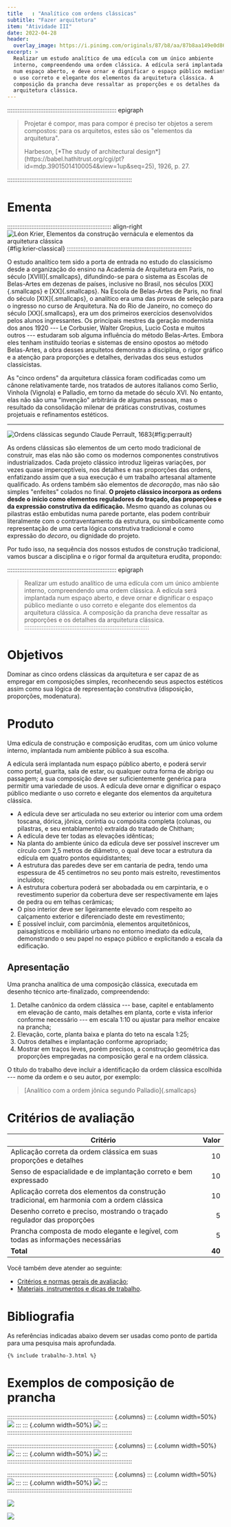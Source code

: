 ```yaml
---
title   : "Analítico com ordens clássicas"
subtitle: "Fazer arquitetura"
item: "Atividade III"
date: 2022-04-28
header:
  overlay_image: https://i.pinimg.com/originals/87/b8/aa/87b8aa149e0d86c2e1f4f5a32fc755e7.jpg
excerpt: >
  Realizar um estudo analítico de uma edícula com um único ambiente
  interno, compreendendo uma ordem clássica. A edícula será implantada
  num espaço aberto, e deve ornar e dignificar o espaço público mediante
  o uso correto e elegante dos elementos da arquitetura clássica. A
  composição da prancha deve ressaltar as proporções e os detalhes da
  arquitetura clássica.
---
```


::::::::::::::::::::::::::::::::::::::::::::::::::::::::::::::: epigraph
> Projetar é compor, mas para compor é preciso ter objetos a serem compostos:
> para os arquitetos, estes são os "elementos da arquitetura".
>
> <footer>Harbeson, [*The study of architectural design*](https://babel.hathitrust.org/cgi/pt?id=mdp.39015014100054&view=1up&seq=25), 1926, p. 27.</footer>
::::::::::::::::::::::::::::::::::::::::::::::::::::::::::::::::::::::::

# Ementa #

:::::::::::::::::::::::::::::::::::::::::::::::::::::::::::: align-right
![Léon Krier, Elementos da construção vernácula e elementos da arquitetura clássica](https://i.pinimg.com/564x/8e/38/71/8e3871f9e36821640ceb47adefa98b05.jpg){#fig:krier-classical}
::::::::::::::::::::::::::::::::::::::::::::::::::::::::::::::::::::::::

O estudo analítico tem sido a porta de entrada no estudo do classicismo
desde a organização do ensino na Academia de Arquitetura em Paris, no
século [XVIII]{.smallcaps}, difundindo-se para o sistema as Escolas de
Belas-Artes em dezenas de países, inclusive no Brasil, nos séculos
[XIX]{.smallcaps} e [XX]{.smallcaps}. Na Escola de Belas-Artes de Paris,
no final do século [XIX]{.smallcaps}, o analítico era uma das provas de
seleção para o ingresso no curso de Arquitetura. Na do Rio de Janeiro,
no começo do século [XX]{.smallcaps}, era um dos primeiros exercícios
desenvolvidos pelos alunos ingressantes. Os principais mestres da
geração modernista dos anos 1920
--- Le Corbusier, Walter Gropius, Lucio Costa e muitos outros ---
estudaram sob alguma influência do método Belas-Artes. Embora eles
tenham instituído teorias e sistemas de ensino opostos ao método
Belas-Artes, a obra desses arquitetos demonstra a disciplina, o rigor
gráfico e a atenção para proporções e detalhes, derivadas dos seus
estudos classicistas.

As "cinco ordens" da arquitetura clássica foram codificadas como um
cânone relativamente tarde, nos tratados de autores italianos como
Serlio, Vinhola (Vignola) e Palladio, em torno da metade do século XVI.
No entanto, elas não são uma "invenção" arbitrária de algumas pessoas,
mas o resultado da consolidação milenar de práticas construtivas,
costumes projetuais e refinamentos estéticos.

* * * *

![Ordens clássicas segundo Claude Perrault, 1683](https://i.pinimg.com/originals/3a/c4/61/3ac461cf9ecc2e18cf670dd406c07bff.jpg){#fig:perrault}

As ordens clássicas são elementos de um certo modo tradicional de
construir, mas elas não são como os modernos componentes construtivos
industrializados. Cada projeto clássico introduz ligeiras variações, por
vezes quase imperceptíveis, nos detalhes e nas proporções das ordens,
enfatizando assim que a sua execução é um trabalho artesanal altamente
qualificado. As ordens também são elementos de *decoração*, mas não são
simples "enfeites" colados no final. **O projeto clássico incorpora as
ordens desde o início como elementos reguladores do traçado, das
proporções e da expressão construtiva da edificação.** Mesmo quando as
colunas ou pilastras estão embutidas numa parede portante, elas podem
contribuir literalmente com o contraventamento da estrutura, ou
simbolicamente como representação de uma certa lógica construtiva
tradicional e como expressão do *decoro*, ou dignidade do projeto.

Por tudo isso, na sequência dos nossos estudos de construção
tradicional, vamos buscar a disciplina e o rigor formal da arquitetura
erudita, propondo:

::::::::::::::::::::::::::::::::::::::::::::::::::::::::::::::: epigraph
> Realizar um estudo analítico de uma edícula com um único ambiente
> interno, compreendendo uma ordem clássica. A edícula será implantada
> num espaço aberto, e deve ornar e dignificar o espaço público mediante
> o uso correto e elegante dos elementos da arquitetura clássica. A
> composição da prancha deve ressaltar as proporções e os detalhes da
> arquitetura clássica.
::::::::::::::::::::::::::::::::::::::::::::::::::::::::::::::::::::::::

# Objetivos #

Dominar as cinco ordens clássicas da arquitetura e ser capaz de as
empregar em composições simples, reconhecendo seus aspectos estéticos
assim como sua lógica de representação construtiva (disposição,
proporções, modenatura).

# Produto #

Uma edícula de construção e composição eruditas, com um único volume
interno, implantada num ambiente público à sua escolha.

A edícula será
implantada num espaço público aberto, e poderá servir como portal,
guarita, sala de estar, ou qualquer outra forma de abrigo ou passagem;
a sua composição deve ser suficientemente genérica para
permitir uma variedade de usos. A edícula deve
ornar e dignificar o espaço público mediante o uso correto e elegante
dos elementos da arquitetura clássica.

- A edícula deve ser articulada no seu exterior ou interior com uma
  ordem toscana, dórica, jônica, coríntia ou compósita completa
  (colunas, ou pilastras, e seu entablamento) extraída do tratado de
  Chitham;
- A edícula deve ter todas as elevações idênticas;
- Na planta do ambiente único da edícula deve ser possível inscrever um
  círculo com 2,5 metros de diâmetro, o qual deve tocar a estrutura da
  edícula em quatro pontos equidistantes;
- A estrutura das paredes deve ser em cantaria de pedra,
  tendo uma espessura de 45 centímetros no seu ponto mais estreito,
  revestimentos incluídos;
- A estrutura cobertura poderá ser abobadada ou em carpintaria, e o
  revestimento superior da cobertura deve ser respectivamente em lajes
  de pedra ou em telhas cerâmicas;
- O piso interior deve ser ligeiramente elevado com respeito ao
  calçamento exterior e diferenciado deste em revestimento;
- É possível incluir, com parcimônia, elementos arquitetônicos,
  paisagísticos e mobiliário urbano no entorno imediato da edícula,
  demonstrando o seu papel no espaço público e explicitando a escala da
  edificação.

## Apresentação ##

Uma prancha analítica de uma composição clássica, executada em desenho
técnico arte-finalizado, compreendendo:

1. Detalhe canônico da ordem clássica --- base, capitel e entablamento
   em elevação de canto, mais detalhes em planta, corte e vista inferior
   conforme necessário --- em escala 1:10 ou ajustar para melhor
   encaixe na prancha;
2. Elevação, corte, planta baixa e planta do teto na escala 1:25;
3. Outros detalhes e implantação conforme apropriado;
4. Mostrar em traços leves, porém precisos, a construção geométrica das
   proporções empregadas na composição geral e na ordem clássica.

O título do trabalho deve incluir a identificação da ordem clássica
escolhida --- nome da ordem e o seu autor, por exemplo:

> [Analítico com a ordem jônica segundo Palladio]{.smallcaps} 

# Critérios de avaliação #

| Critério                                                                                    |  Valor |
|---------------------------------------------------------------------------------------------|-------:|
| Aplicação correta da ordem clássica em suas proporções e detalhes                           |     10 |
| Senso de espacialidade e de implantação correto e bem expressado                            |     10 |
| Aplicação correta dos elementos da construção tradicional, em harmonia com a ordem clássica |     10 |
| Desenho correto e preciso, mostrando o traçado regulador das proporções                     |      5 |
| Prancha composta de modo elegante e legível, com todas as informações necessárias           |      5 |
| **Total**                                                                                   | **40** |

Você também deve atender ao seguinte:

- [Critérios e normas gerais de avaliação](../_plano/avalia.md);
- [Materiais, instrumentos e dicas de trabalho](materiais.md).

# Bibliografia #

As referências indicadas abaixo devem ser usadas como ponto de partida
para uma pesquisa mais aprofundada.

```{=html}
{% include trabalho-3.html %}
```

# Exemplos de composição de prancha #

::::::::::::::::::::::::::::::::::::::::::::::::::::::::::::: {.columns}
::: {.column width=50%}
![](https://i.pinimg.com/originals/17/34/f8/1734f810db51c0e12297404adf2990ed.jpg)
:::
::: {.column width=50%}
![](https://i.pinimg.com/originals/01/cf/f3/01cff34b28f5cbabfa4a474b8fe953db.jpg)
:::
::::::::::::::::::::::::::::::::::::::::::::::::::::::::::::::::::::::::

::::::::::::::::::::::::::::::::::::::::::::::::::::::::::::: {.columns}
::: {.column width=50%}
![](https://i.pinimg.com/originals/01/90/d4/0190d4cbbade33bb34a34a9bed8a44ae.jpg)
:::
::: {.column width=50%}
![](https://i.pinimg.com/originals/4d/98/e0/4d98e0bd6d83fa0aa884d57f2a016f0e.jpg)
:::
::::::::::::::::::::::::::::::::::::::::::::::::::::::::::::::::::::::::

::::::::::::::::::::::::::::::::::::::::::::::::::::::::::::: {.columns}
::: {.column width=50%}
![](https://i.pinimg.com/originals/10/0b/af/100bafec22ce418baff8901a966d3424.jpg)
:::
::: {.column width=50%}
![](https://i.pinimg.com/originals/e7/42/19/e74219be5068aa18914b27d4fcc6fdfe.jpg)
:::
::::::::::::::::::::::::::::::::::::::::::::::::::::::::::::::::::::::::

![](https://i.pinimg.com/originals/22/6e/18/226e1862b5be52e08fb06d5736a02ca1.jpg)

![](https://i.pinimg.com/originals/53/42/73/5342739214a83e17736637c0fa89cfda.jpg)

